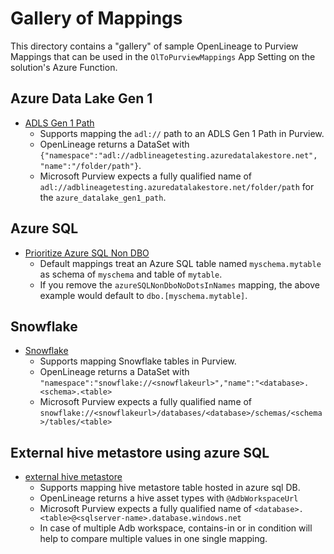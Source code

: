 # Gallery of Mappings

This directory contains a "gallery" of sample OpenLineage to Purview Mappings that can be used in the `OlToPurviewMappings` App Setting on the solution's Azure Function.

## Azure Data Lake Gen 1

* [ADLS Gen 1 Path](./adlsg1.json)
    * Supports mapping the `adl://` path to an ADLS Gen 1 Path in Purview.
    * OpenLineage returns a DataSet with `{"namespace":"adl://adblineagetesting.azuredatalakestore.net", "name":"/folder/path"}`.
    * Microsoft Purview expects a fully qualified name of `adl://adblineagetesting.azuredatalakestore.net/folder/path` for the `azure_datalake_gen1_path`.

## Azure SQL

* [Prioritize Azure SQL Non DBO](./az-sql.json)
    * Default mappings treat an Azure SQL table named `myschema.mytable` as schema of `myschema` and table of `mytable`.
    * If you remove the `azureSQLNonDboNoDotsInNames` mapping, the above example would default to `dbo.[myschema.mytable]`.

## Snowflake

* [Snowflake](./snowflake.json)
    * Supports mapping Snowflake tables in Purview.
    * OpenLineage returns a DataSet with `"namespace":"snowflake://<snowflakeurl>","name":"<database>.<schema>.<table>`
    * Microsoft Purview expects a fully qualified name of `snowflake://<snowflakeurl>/databases/<database>/schemas/<schema>/tables/<table>`

## External hive metastore using azure SQL
* [external hive metastore](./ext-hive-metastore.json)
    * Supports mapping hive metastore table hosted in azure sql DB.
    * OpenLineage returns a hive asset types with `@AdbWorkspaceUrl`
    * Microsoft Purview expects a fully qualified name of `<database>.<table>@<sqlserver-name>.database.windows.net`
    * In case of multiple Adb workspace, contains-in or in condition will help to compare multiple values in one single     mapping.